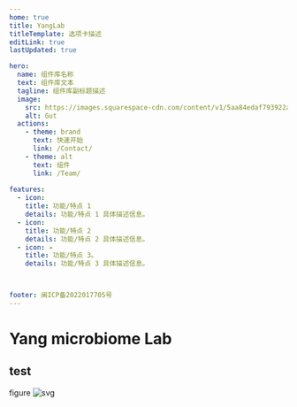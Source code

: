 ```yaml
---
home: true
title: YangLab
titleTemplate: 选项卡描述
editLink: true
lastUpdated: true

hero:
  name: 组件库名称
  text: 组件库文本
  tagline: 组件库副标题描述
  image:
    src: https://images.squarespace-cdn.com/content/v1/5aa84edaf793922ad7a32f48/1530472563594-BD4SODXTT6GJZHKEEUNJ/AdobeStock_92533760_gut+microbiome.jpeg
    alt: Gut 
  actions:
    - theme: brand
      text: 快速开始
      link: /Contact/
    - theme: alt
      text: 组件
      link: /Team/
      
features:
  - icon:  
    title: 功能/特点 1
    details: 功能/特点 1 具体描述信息。
  - icon:  
    title: 功能/特点 2
    details: 功能/特点 2 具体描述信息。
  - icon: ✈️
    title: 功能/特点 3。
    details: 功能/特点 3 具体描述信息。



footer: 闽ICP备2022017705号
---
```


#  Yang microbiome Lab


## test
figure ![svg](/3.svg)
